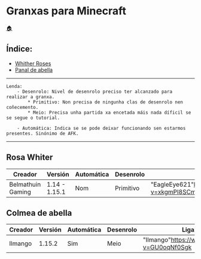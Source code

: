 # Granxas para Minecraft

[:house:](../../README.md)

## Índice:
* [Whither Roses](indice.md##rosa_whiter)
* [Panal de abella](indice.md##colmea_de_abella)

------
	
	Lenda:
		- Desenrolo: Nivel de desenrolo preciso ter alcanzado para realizar a granxa.
			* Primitivo: Non precisa de ningunha clas de desenrolo nen coñecemento.
			* Meio: Precisa unha partida xa encetada máis nada díficil se se segue o tutorial.

		- Automática: Indica se se pode deixar funcionando sen estarmos presentes. Sinónimo de AFK.

------

## Rosa Whiter
| Creador			| Versión		| Automática	| Desenrolo	| Ligazón tutorial												| 
| ------			| ------		| ------		| ------	| ------														|
| Belmathuin Gaming	| 1.14 - 1.15.1	| Nom			| Primitivo	| "EagleEye621"<https://www.youtube.com/watch?v=xkgmPI8SCmQ>	|

## Colmea de abella
| Creador	| Versión	| Automática	| Desenrolo	| Ligazón tutorial											| 
| ------	| ------	| ------		| ------	| ------													|
| Ilmango	| 1.15.2	| Sim			| Meio		| "Ilmango"<https://www.youtube.com/watch?v=GU0oqNf0Sgk>	|



| 	| 	| 			| 	| ""<>	|



bee nest farm
https://www.youtube.com/watch?v=GU0oqNf0Sgk
Ilmango